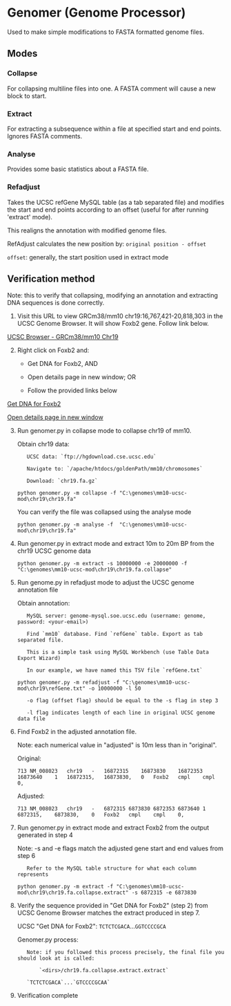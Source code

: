 
# Genomer (Genome Processor)

Used to make simple modifications to FASTA formatted genome files.

## Modes

### Collapse

For collapsing multiline files into one. A FASTA comment will cause a new block to start.

### Extract

For extracting a subsequence within a file at specified start and end points. Ignores FASTA comments.

### Analyse

Provides some basic statistics about a FASTA file.

### Refadjust

Takes the UCSC refGene MySQL table (as a tab separated file) and modifies the start and end points according to an offset (useful for after running 'extract' mode).

This realigns the annotation with modified genome files.

RefAdjust calculates the new position by: `original position - offset`

`offset`: generally, the start position used in extract mode

## Verification method

Note: this to verify that collapsing, modifying an annotation and extracting DNA sequences is done correctly.

 1) Visit this URL to view GRCm38/mm10 chr19:16,767,421-20,818,303 in the UCSC
       Genome Browser. It will show Foxb2 gene. Follow link below.
       
[UCSC Browser - GRCm38/mm10 Chr19](https://genome.ucsc.edu/cgi-bin/hgTracks?db=mm10&lastVirtModeType=default&lastVirtModeExtraState=&virtModeType=default&virtMode=0&nonVirtPosition=&position=chr19%3A16767421-20818303&hgsid=674918601_YLI5ZKYBVVEjC29faHGp1IVNABk8)
 
 2) Right click on Foxb2 and:
 
       - Get DNA for Foxb2, AND
       
       - Open details page in new window; OR
       
       - Follow the provided links below
       
[Get DNA for Foxb2](https://genome.ucsc.edu/cgi-bin/hgc?hgsid=674918601_YLI5ZKYBVVEjC29faHGp1IVNABk8&g=htcGetDna2&table=&i=mixed&l=16872315&r=16873830&getDnaPos=chr19%3A16%2C872%2C316-16%2C873%2C830&db=mm10&hgSeq.cdsExon=1&hgSeq.padding5=0&hgSeq.padding3=0&hgSeq.casing=upper&boolshad.hgSeq.maskRepeats=0&hgSeq.repMasking=lower&boolshad.hgSeq.revComp=0&submit=get+DNA)

[Open details page in new window](https://genome.ucsc.edu/cgi-bin/hgGene?hgg_gene=uc008gxc.1&hgg_prot=uc008gxc.1&hgg_chrom=chr19&hgg_start=16872315&hgg_end=16873830&hgg_type=knownGene&db=mm10&c=chr19&l=16767420&r=20818303)


 3) Run genomer.py in collapse mode to collapse chr19 of mm10.
       
       Obtain chr19 data:
           
           UCSC data: `ftp://hgdownload.cse.ucsc.edu`
           
           Navigate to: `/apache/htdocs/goldenPath/mm10/chromosomes`
           
           Download: `chr19.fa.gz`
       
       ```python genomer.py -m collapse -f "C:\genomes\mm10-ucsc-mod\chr19\chr19.fa"```

       You can verify the file was collapsed using the analyse mode

       ```python genomer.py -m analyse -f  "C:\genomes\mm10-ucsc-mod\chr19\chr19.fa"```

 4) Run genomer.py in extract mode and extract 10m to 20m BP from the chr19 UCSC genome data

       ```python genomer.py -m extract -s 10000000 -e 20000000 -f "C:\genomes\mm10-ucsc-mod\chr19\chr19.fa.collapse"```

 5) Run genome.py in refadjust mode to adjust the UCSC genome annotation file

       Obtain annotation:
           
           MySQL server: genome-mysql.soe.ucsc.edu (username: genome, password: <your-email>)
           
           Find `mm10` database. Find `refGene` table. Export as tab separated file. 
           
           This is a simple task using MySQL Workbench (use Table Data Export Wizard)
           
           In our example, we have named this TSV file `refGene.txt`

       ```python genomer.py -m refadjust -f "C:\genomes\mm10-ucsc-mod\chr19\refGene.txt" -o 10000000 -l 50```
           
           -o flag (offset flag) should be equal to the -s flag in step 3
           
           -l flag indicates length of each line in original UCSC genome data file
       
 6) Find Foxb2 in the adjusted annotation file.
      
       Note: each numerical value in "adjusted" is 10m less than in "original".

       Original:
       
       `713	NM_008023	chr19	-	16872315	16873830	16872353	16873640	1	16872315,	16873830,	0	Foxb2	cmpl	cmpl	0,`
       
       Adjusted:
       
       `713	NM_008023	chr19	-	6872315	6873830	6872353	6873640	1	6872315,	6873830,	0	Foxb2	cmpl	cmpl	0,`

 7) Run genomer.py in extract mode and extract Foxb2 from the output generated in step 4
       
       Note: -s and -e flags match the adjusted gene start and end values from step 6
           
           Refer to the MySQL table structure for what each column represents

       ```python genomer.py -m extract -f "C:\genomes\mm10-ucsc-mod\chr19\chr19.fa.collapse.extract" -s 6872315 -e 6873830```    

 8) Verify the sequence provided in "Get DNA for Foxb2" (step 2) from UCSC Genome Browser matches the extract produced in step 7.

       UCSC "Get DNA for Foxb2":
           `TCTCTCGACA`...`GGTCCCCGCA`

       Genomer.py process:
           
           Note: if you followed this process precisely, the final file you should look at is called:
           
               `<dirs>/chr19.fa.collapse.extract.extract`
               
           `TCTCTCGACA`...`GTCCCCGCAA`

 9) Verification complete
